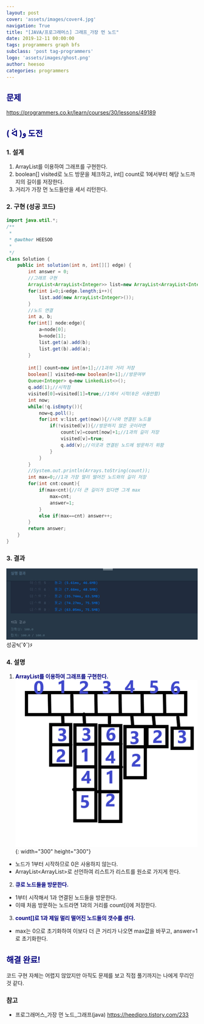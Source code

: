 ```yaml
---
layout: post
cover: 'assets/images/cover4.jpg'
navigation: True
title: "[JAVA/프로그래머스] 그래프_가장 먼 노드"
date: 2019-12-11 00:00:00
tags: programmers graph bfs
subclass: 'post tag-programmers'
logo: 'assets/images/ghost.png'
author: heesoo
categories: programmers
---
```

## <span style="color:navy">문제</span>
<https://programmers.co.kr/learn/courses/30/lessons/49189>

## <span style="color:navy">( ᐛ )و 도전</span>

### 1. 설계
1. ArrayList를 이용하여 그래프를 구현한다.
2. boolean[] visited로 노드 방문을 체크하고, int[] count로 1에서부터 해당 노드까지의 길이를 저장한다.
3. 거리가 가장 먼 노드들만을 세서 리턴한다.

### 2. 구현 (성공 코드)
```java
import java.util.*;
/**
 *
 * @author HEESOO
 *
 */
class Solution {
    public int solution(int n, int[][] edge) {
        int answer = 0;
        //그래프 구현
        ArrayList<ArrayList<Integer>> list=new ArrayList<ArrayList<Integer>>();
        for(int i=0;i<edge.length;i++){
            list.add(new ArrayList<Integer>());
        }
        //노드 연결
        int a, b;
        for(int[] node:edge){
            a=node[0];
            b=node[1];
            list.get(a).add(b);
            list.get(b).add(a);
        }

        int[] count=new int[n+1];//1과의 거리 저장
        boolean[] visited=new boolean[n+1];//방문여부
        Queue<Integer> q=new LinkedList<>();
        q.add(1);//시작점
        visited[0]=visited[1]=true;//1에서 시작(0은 사용안함)
        int now;
        while(!q.isEmpty()){
            now=q.poll();
            for(int v:list.get(now)){//나와 연결된 노드들
                if(!visited[v]){//방문하지 않은 곳이라면
                    count[v]=count[now]+1;//1과의 길이 저장
                    visited[v]=true;
                    q.add(v);//이곳과 연결된 노드에 방문하기 위함
                }
            }
        }
        //System.out.println(Arrays.toString(count));
        int max=0;//1과 가장 멀리 떨어진 노드와의 길이 저장
        for(int cnt:count){
            if(max<cnt){//더 큰 길이가 있다면 그게 max
                max=cnt;
                answer=1;
            }
            else if(max==cnt) answer++;
        }
        return answer;
    }
}
```

### 3. 결과
![실행결과](./assets/images/191211_1.PNG)
성공٩(˘◊˘)۶

### 4. 설명
1. **<span style="color:navy">ArrayList를 이용하여 그래프를 구현한다.</span>**
![실행결과](./assets/images/191211_2.PNG){: width="300" height="300"}
- 노드가 1부터 시작하므로 0은 사용하지 않는다.
- ArrayList<ArrayList<Integer>>로 선언하여 리스트가 리스트를 원소로 가지게 한다.
2. **<span style="color:navy">큐로 노드들을 방문한다.</span>**
- 1부터 시작해서 1과 연결된 노드들을 방문한다.
- 이때 처음 방문하는 노드라면 1과의 거리를 count[i]에 저장한다.
3. **<span style="color:navy">count[]로 1과 제일 멀리 떨어진 노드들의 갯수를 센다.</span>**
- max는 0으로 초기화하여 이보다 더 큰 거리가 나오면 max값을 바꾸고, answer=1로 초기화한다.

## <span style="color:navy">해결 완료!</span>
코드 구현 자체는 어렵지 않았지만 아직도 문제를 보고 직접 풀기까지는 나에게 무리인 것 같다.

### 참고
- 프로그래머스_가장 먼 노드_그래프(java) <https://heedipro.tistory.com/233>
